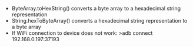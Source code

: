 - ByteArray.toHexString() converts a byte array to a hexadecimal string representation
- String.hexToByteArray() converts a hexadecimal string representation to a byte array
- If WiFi connection to device does not work:  >adb connect 192.168.0.197:37193
